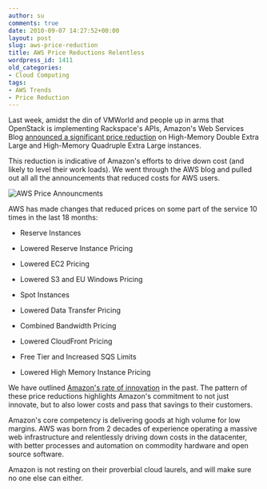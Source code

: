 ```yaml
---
author: su
comments: true
date: 2010-09-07 14:27:52+00:00
layout: post
slug: aws-price-reduction
title: AWS Price Reductions Relentless
wordpress_id: 1411
old_categories:
- Cloud Computing
tags:
- AWS Trends
- Price Reduction
---
```


Last week, amidst the din of VMWorld and people up in arms that OpenStack is implementing Rackspace's APIs, Amazon's Web Services Blog [announced a significant price reduction](http://aws.typepad.com/aws/2010/09/amazon-ec2-price-reduction.html) on High-Memory Double Extra Large and High-Memory Quadruple Extra Large instances.

This reduction is indicative of Amazon's efforts to drive down cost (and likely to level their work loads). We went through the AWS blog and pulled out all all the announcements that reduced costs for AWS users.

![AWS Price Announcments](http://cloudscaling.com/blog/wp-content/uploads/2010/09/AWS-Price-Announcments.png)

AWS has made changes that reduced prices on some part of the service 10 times in the last 18 months:



	
  * Reserve Instances

	
  * Lowered Reserve Instance Pricing

	
  * Lowered EC2 Pricing

	
  * Lowered S3 and EU Windows Pricing

	
  * Spot Instances

	
  * Lowered Data Transfer Pricing

	
  * Combined Bandwidth Pricing

	
  * Lowered CloudFront Pricing

	
  * Free Tier and Increased SQS Limits

	
  * Lowered High Memory Instance Pricing


We have outlined [Amazon's rate of innovation](http://cloudscaling.com/blog/cloud-computing/is-amazon-winning-the-cloud-race) in the past. The pattern of these price reductions highlights Amazon's commitment to not just innovate, but to also lower costs and pass that savings to their customers.

Amazon's core competency is delivering goods at high volume for low margins. AWS was born from 2 decades of experience operating a massive web infrastructure and relentlessly driving down costs in the datacenter, with better processes and automation on commodity hardware and open source software.

Amazon is not resting on their proverbial cloud laurels, and will make sure no one else can either.
